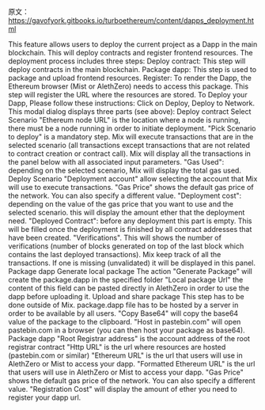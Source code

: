 原文：https://gavofyork.gitbooks.io/turboethereum/content/dapps_deployment.html

This feature allows users to deploy the current project as a Dapp in the main blockchain. This will deploy contracts and register frontend resources.
The deployment process includes three steps:
Deploy contract: This step will deploy contracts in the main blockchain.
Package dapp: This step is used to package and upload frontend resources.
Register: To render the Dapp, the Ethereum browser (Mist or AlethZero) needs to access this package. This step will register the URL where the resources are stored.
To Deploy your Dapp, Please follow these instructions:
Click on Deploy, Deploy to Network. This modal dialog displays three parts (see above):
Deploy contract
Select Scenario
"Ethereum node URL" is the location where a node is running, there must be a node running in order to initiate deployment.
"Pick Scenario to deploy" is a mandatory step. Mix will execute transactions that are in the selected scenario (all transactions except transactions that are not related to contract creation or contract call). Mix will display all the transactions in the panel below with all associated input parameters.
"Gas Used": depending on the selected scenario, Mix will display the total gas used.
Deploy Scenario
"Deployment account" allow selecting the account that Mix will use to execute transactions.
"Gas Price" shows the default gas price of the network. You can also specify a different value.
"Deployment cost": depending on the value of the gas price that you want to use and the selected scenario. this will display the amount ether that the deployment need.
"Deployed Contract": before any deployment this part is empty. This will be filled once the deployment is finished by all contract addresses that have been created.
"Verifications". This will shows the number of verifications (number of blocks generated on top of the last block which contains the last deployed transactions). Mix keep track of all the transactions. If one is missing (unvalidated) it will be displayed in this panel.
Package dapp
Generate local package
The action "Generate Package" will create the package.dapp in the specified folder
"Local package Url" the content of this field can be pasted directly in AlethZero in order to use the dapp before uploading it.
Upload and share package
This step has to be done outside of Mix. package.dapp file has to be hosted by a server in order to be available by all users.
"Copy Base64" will copy the base64 value of the package to the clipboard.
"Host in pastebin.com" will open pastebin.com in a browser (you can then host your package as base64).
Package dapp
"Root Registrar address" is the account address of the root registrar contract
"Http URL" is the url where resources are hosted (pastebin.com or similar)
"Ethereum URL" is the url that users will use in AlethZero or Mist to access your dapp.
"Formatted Ethereum URL" is the url that users will use in AlethZero or Mist to access your dapp.
"Gas Price" shows the default gas price of the network. You can also specify a different value.
"Registration Cost" will display the amount of ether you need to register your dapp url.


